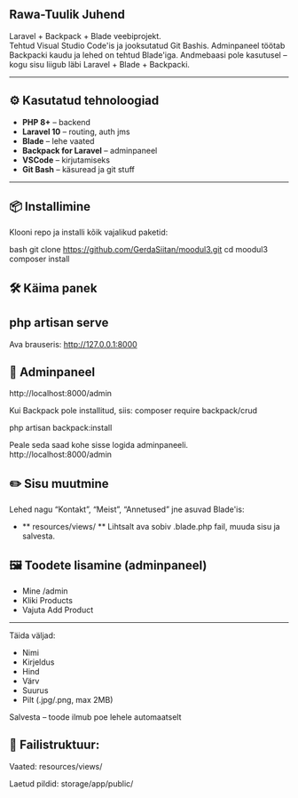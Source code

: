 ## Rawa-Tuulik Juhend

Laravel + Backpack + Blade veebiprojekt.  
Tehtud Visual Studio Code'is ja jooksutatud Git Bashis. Adminpaneel töötab Backpacki kaudu ja lehed on tehtud Blade'iga. Andmebaasi pole kasutusel – kogu sisu liigub läbi Laravel + Blade + Backpacki.

---

## ⚙️ Kasutatud tehnoloogiad

- **PHP 8+** – backend
- **Laravel 10** – routing, auth jms
- **Blade** – lehe vaated
- **Backpack for Laravel** – adminpaneel
- **VSCode** – kirjutamiseks
- **Git Bash** – käsuread ja git stuff

---

## 📦 Installimine

Klooni repo ja installi kõik vajalikud paketid:

bash
git clone https://github.com/GerdaSiitan/moodul3.git
cd moodul3
composer install

## 🛠 Käima panek

php artisan serve
-----
Ava brauseris:
http://127.0.0.1:8000

## 🎒 Adminpaneel

http://localhost:8000/admin

Kui Backpack pole installitud, siis:
composer require backpack/crud

php artisan backpack:install

Peale seda saad kohe sisse logida adminpaneeli.
http://localhost:8000/admin

## ✏️ Sisu muutmine
Lehed nagu “Kontakt”, “Meist”, “Annetused” jne asuvad Blade'is:
- ** resources/views/  ** 
Lihtsalt ava sobiv .blade.php fail, muuda sisu ja salvesta.

## 🖼 Toodete lisamine (adminpaneel)
- Mine /admin
- Kliki Products
- Vajuta Add Product
------
Täida väljad:
- Nimi
- Kirjeldus
- Hind
- Värv
- Suurus
- Pilt (.jpg/.png, max 2MB)

Salvesta – toode ilmub poe lehele automaatselt

## 📁 Failistruktuur:

Vaated: resources/views/

Laetud pildid: storage/app/public/


